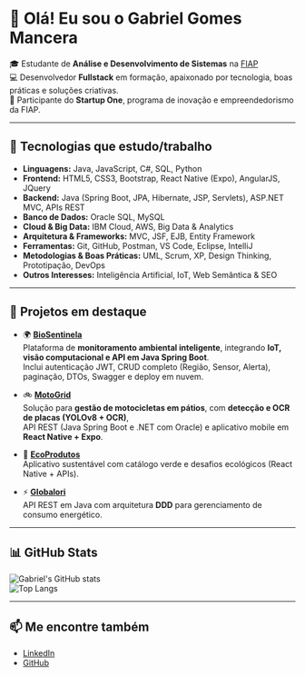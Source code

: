 # 👋 Olá! Eu sou o Gabriel Gomes Mancera  

🎓 Estudante de **Análise e Desenvolvimento de Sistemas** na [FIAP](https://www.fiap.com.br)  
💻 Desenvolvedor **Fullstack** em formação, apaixonado por tecnologia, boas práticas e soluções criativas.  
🚀 Participante do **Startup One**, programa de inovação e empreendedorismo da FIAP.  

---

## 🚀 Tecnologias que estudo/trabalho  

- **Linguagens:** Java, JavaScript, C#, SQL, Python  
- **Frontend:** HTML5, CSS3, Bootstrap, React Native (Expo), AngularJS, JQuery  
- **Backend:** Java (Spring Boot, JPA, Hibernate, JSP, Servlets), ASP.NET MVC, APIs REST  
- **Banco de Dados:** Oracle SQL, MySQL  
- **Cloud & Big Data:** IBM Cloud, AWS, Big Data & Analytics  
- **Arquitetura & Frameworks:** MVC, JSF, EJB, Entity Framework  
- **Ferramentas:** Git, GitHub, Postman, VS Code, Eclipse, IntelliJ  
- **Metodologias & Boas Práticas:** UML, Scrum, XP, Design Thinking, Prototipação, DevOps  
- **Outros Interesses:** Inteligência Artificial, IoT, Web Semântica & SEO  

---

## 🧪 Projetos em destaque  

- 🌍 [**BioSentinela**](https://github.com/GS-BioSentinela)  
  Plataforma de **monitoramento ambiental inteligente**, integrando **IoT, visão computacional e API em Java Spring Boot**.  
  Inclui autenticação JWT, CRUD completo (Região, Sensor, Alerta), paginação, DTOs, Swagger e deploy em nuvem.  

- 🚲 [**MotoGrid**](https://github.com/Challenger-MOTTU)  
  Solução para **gestão de motocicletas em pátios**, com **detecção e OCR de placas (YOLOv8 + OCR)**,  
  API REST (Java Spring Boot e .NET com Oracle) e aplicativo mobile em **React Native + Expo**.  

- 🌿 [**EcoProdutos**](https://github.com/VictorHugo55/EcoProdutos)  
  Aplicativo sustentável com catálogo verde e desafios ecológicos (React Native + APIs).  

- ⚡ [**Globalori**](https://github.com/GomesMancera/Globalori)  
  API REST em Java com arquitetura **DDD** para gerenciamento de consumo energético.  

---

## 📊 GitHub Stats  

![Gabriel's GitHub stats](https://github-readme-stats.vercel.app/api?username=GomesMancera&show_icons=true&theme=tokyonight)  
![Top Langs](https://github-readme-stats.vercel.app/api/top-langs/?username=GomesMancera&layout=compact&theme=tokyonight)  

---

## 📫 Me encontre também  

- [LinkedIn](https://www.linkedin.com/in/gabriel-gomes-788137204/)  
- [GitHub](https://github.com/GomesMancera)  
